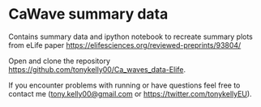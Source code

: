 # CaWave summary data
Contains summary data and ipython notebook to recreate summary plots from eLife paper
https://elifesciences.org/reviewed-preprints/93804/

Open and clone the repository https://github.com/tonykelly00/Ca_waves_data-Elife.

If you encounter problems with running or have questions feel free to contact me (tony.kelly00@gmail.com
 or https://twitter.com/tonykellyEU).
